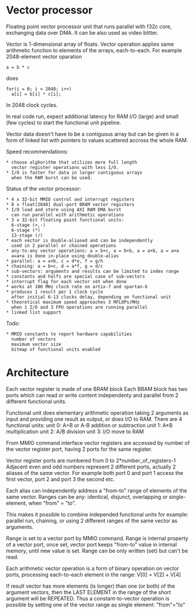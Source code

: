 # Vector processor

Floating point vector processor unit
that runs parallel with f32c core, 
exchanging data over DMA.
It can be also used as video blitter.

Vector is 1-dimensional array of floats.
Vector operation applies same arithmetic
function to elements of the arrays, each-to-each.
For example 2048-element vector oparation

    a = b * c

does

    for(i = 0; i < 2048; i++)
      a[i] = b[i] * c[i];

In 2048 clock cycles.

In real code run, expect additional latency
for RAM I/O (large) and small (few cycles) to
start the functional unit pipeline.

Vector data doesn't have to be a contiguous array
but can be given in a form of linked list with pointers
to values scattered accross the whole RAM. 

Speed recommendations:

    * choose alghorithm that utilizes more full length
      vector register operations with less I/O.
    * I/O is faster for data in larger contiguous arrays
      when the RAM burst can be used.

Status of the vector processor:

    * 4 x 32-bit MMIO control and interrupt registers
    * 8 x float[2048] dual-port BRAM vector registers
    * I/O load and store using AXI RAM DMA burst
      can run parallel with arithmetic operations
    * 3 x 32-bit floating point functional units:
      6-stage (+,-)
      6-stage (*)
      13-stage (/)
    * each vector is double-aliased and can be independently
      used in 2 parallel or chained operations
    * any-to-any vector operations: a = b+c, a = b+b, a = a+b, a = a+a
      a=a+a is done in-place using double-alias
    * parallel: a = a+b, c = d*e, f = g/h
    * chaining: a = b+c, d = a*f, g = d/c
    * sub-vectors: arguments and results can be limited to index range
    * constants and halfs are special case of sub-vectors
    * interrupt flag for each vector set when done
    * works at 100 MHz clock rate on artix-7 and spartan-6
    * produces 1 result per 1 clock cycle
      after initial 6-13 clocks delay, depending on functional unit
    * theoretical maximum speed approaches 3 MFLOPs/MHz
      when 1 I/O and 3 FPU operations are running parallel
    * linked list support

Todo:

    * MMIO constants to report hardware capabilities
      number of vectors
      maximum vector size
      bitmap of functional units enabled

# Architecture


Each vector register is made of one BRAM block
Each BRAM block has two ports which can read or write content
independenty and parallel from 2 different functional units.

Functional unit does elementary arithmetic operation taking
2 arguments as input and providing one result as output, or does
I/O to RAM. There are 4 functional units:
    unit 0: A+B or A-B addition or subtraction
    unit 1: A*B multiplication
    unit 2: A/B division
    unit 3: I/O move to RAM

From MMIO command interface vector registers are accessed 
by number of the vector register port, having 2 ports for the same
register.

Vector register ports are numbered from 0 to 2*number_of_registers-1
Adjacent even and odd numbers represent 2 different ports, actually
2 aliases of the same vector. For example both port 0 and port 1
access the first vector, port 2 and port 3 the second etc.

Each alias can independently address a "from-to" range of elements
of the same vector. Ranges can be any: identical, disjunct, overlapping
or single-element, when "from" = "to".

This makes it possible to combine independed functional units
for example: parallel run, chaining, or using 2 different ranges 
of the same vector as arguments.

Range is set to a vector port by MMIO command.
Range is internal property of a vector port, once set, vector port 
keeps "from-to" value in internal memory, until new value is set.
Range can be only written (set) but can't be read.

Each arithmetic vector operation is a form of binary operation on
vector ports, processing each-to-each element in the range:
V[0] = V[2] + V[4]

If result vector has more elements (is longer) than one (or both) of the argument vectors,
then the LAST ELEMENT in the range of the short argument will be REPEATED.
Thus a constant-to-vector operation is possible by setting one of the
vector range as single element: "from"="to"
